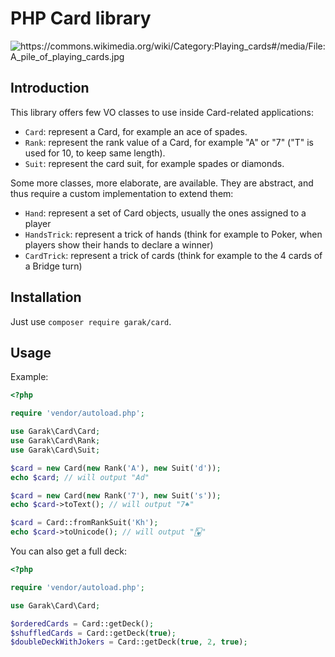# PHP Card library

<img src="https://user-images.githubusercontent.com/179866/114412093-10e4a700-9bad-11eb-80cf-46e007ff6bde.jpg" alt="https://commons.wikimedia.org/wiki/Category:Playing_cards#/media/File:A_pile_of_playing_cards.jpg">

## Introduction

This library offers few VO classes to use inside Card-related applications:

* `Card`: represent a Card, for example an ace of spades.
* `Rank`: represent the rank value of a Card, for example "A" or "7" ("T" is used for 10, to keep same length).
* `Suit`: represent the card suit, for example spades or diamonds.

Some more classes, more elaborate, are available. They are abstract, and thus require a custom implementation to extend them:

* `Hand`: represent a set of Card objects, usually the ones assigned to a player
* `HandsTrick`: represent a trick of hands (think for example to Poker, when players show their hands to declare a winner)
* `CardTrick`: represent a trick of cards (think for example to the 4 cards of a Bridge turn)

## Installation

Just use `composer require garak/card`.

## Usage

Example:

```php
<?php

require 'vendor/autoload.php';

use Garak\Card\Card;
use Garak\Card\Rank;
use Garak\Card\Suit;

$card = new Card(new Rank('A'), new Suit('d'));
echo $card; // will output "Ad"

$card = new Card(new Rank('7'), new Suit('s'));
echo $card->toText(); // will output "7♠"

$card = Card::fromRankSuit('Kh');
echo $card->toUnicode(); // will output "🂾"
```

You can also get a full deck:

```php
<?php

require 'vendor/autoload.php';

use Garak\Card\Card;

$orderedCards = Card::getDeck();
$shuffledCards = Card::getDeck(true);
$doubleDeckWithJokers = Card::getDeck(true, 2, true);
```
